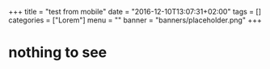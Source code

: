 +++
title = "test from mobile"
date = "2016-12-10T13:07:31+02:00"
tags = []
categories = ["Lorem"]
menu = ""
banner = "banners/placeholder.png"
+++

# nothing to see